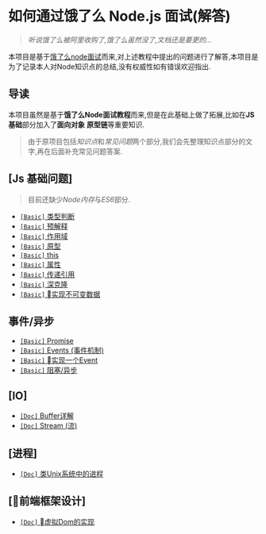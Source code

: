 # 如何通过饿了么 Node.js 面试(解答)

> *听说饿了么被阿里收购了,饿了么虽然没了,文档还是要更的...*

本项目是基于[饿了么node面试](https://github.com/ElemeFE/node-interview)而来,对上述教程中提出的问题进行了解答,本项目是为了记录本人对Node知识点的总结,没有权威性如有错误欢迎指出.

## 导读

本项目虽然是基于**饿了么Node面试教程**而来,但是在此基础上做了拓展,比如在**JS基础**部分加入了**面向对象** **原型链**等重要知识.

> 由于原项目包括*知识点*和*常见问题*两个部分,我们会先整理知识点部分的文字,再在后面补充常见问题答案.

## [Js 基础问题]

> 目前还缺少*Node内存*与*ES6*部分.

* [`[Basic]` 类型判断](/JavaScript基础/JavaScript基本类型.md)
* [`[Basic]` 预解释](/JavaScript基础/javascript“预解释”.md)
* [`[Basic]` 作用域](/JavaScript基础/javascript“作用域与闭包“.md)
* [`[Basic]` 原型](/JavaScript基础/javascript原型.md)
* [`[Basic]` this](/JavaScript基础/javascript中的this.md)
* [`[Basic]` 属性](/JavaScript基础/javascript属性.md)
* [`[Basic]` 传递引用](/JavaScript基础/javascript按什么传递.md)    
* [`[Basic]` 深克隆](/JavaScript基础/javascript实现深克隆.md)
* [`[Basic]` 实现不可变数据](/JavaScript基础/JavaScript中的不可变数据.md)

## 事件/异步

* [`[Basic]` Promise](https://github.com/xieranmaya/blog/issues/3)
* [`[Basic]` Events (事件机制)](/异步/Event.md)
* [`[Basic]` 实现一个Event](/异步/如何实现一个Event.md)
* [`[Basic]` 阻塞/异步](/异步/异步机制.md)


## [IO]

* [`[Doc]` Buffer详解](/IO/Buffer.md)
* [`[Doc]` Stream (流)](/IO/stream.md)


## [进程]

* [`[Doc]` 类Unix系统中的进程](/Process/Unix-Process.md)

## [前端框架设计]

* [`[Doc]` 虚拟Dom的实现](/Framework/V-DOM.md)
